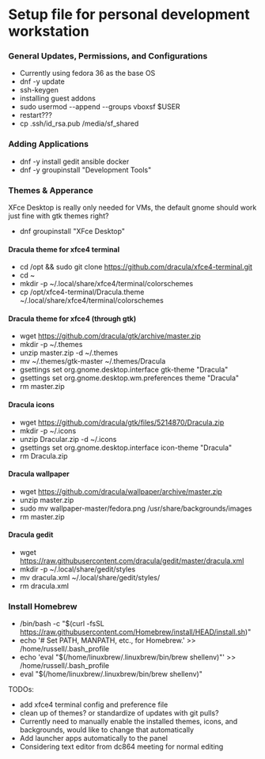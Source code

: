 # Setup file for personal development workstation

### General Updates, Permissions, and Configurations
* Currently using fedora 36 as the base OS
* dnf -y update
* ssh-keygen 
* installing guest addons
* sudo usermod --append --groups vboxsf $USER
* restart???
* cp .ssh/id_rsa.pub /media/sf_shared

### Adding Applications
* dnf -y install gedit ansible docker
* dnf -y groupinstall "Development Tools"

### Themes & Apperance
XFce Desktop is really only needed for VMs, the default gnome should work just fine with gtk themes right? 
* dnf groupinstall "XFce Desktop"
#### Dracula theme for xfce4 terminal 
* cd /opt && sudo git clone https://github.com/dracula/xfce4-terminal.git
* cd ~
* mkdir -p ~/.local/share/xfce4/terminal/colorschemes
* cp /opt/xfce4-terminal/Dracula.theme ~/.local/share/xfce4/terminal/colorschemes
#### Dracula theme for xfce4 (through gtk)
* wget https://github.com/dracula/gtk/archive/master.zip 
* mkdir -p ~/.themes
* unzip master.zip -d ~/.themes
* mv ~/.themes/gtk-master ~/.themes/Dracula
* gsettings set org.gnome.desktop.interface gtk-theme "Dracula"
* gsettings set org.gnome.desktop.wm.preferences theme "Dracula"
* rm master.zip
#### Dracula icons
* wget https://github.com/dracula/gtk/files/5214870/Dracula.zip
* mkdir -p ~/.icons
* unzip Dracular.zip -d ~/.icons
* gsettings set org.gnome.desktop.interface icon-theme "Dracula"
* rm Dracula.zip
#### Dracula wallpaper
* wget https://github.com/dracula/wallpaper/archive/master.zip
* unzip master.zip
* sudo mv wallpaper-master/fedora.png /usr/share/backgrounds/images
* rm master.zip
#### Dracula gedit
* wget https://raw.githubusercontent.com/dracula/gedit/master/dracula.xml
* mkdir -p ~/.local/share/gedit/styles
* mv dracula.xml ~/.local/share/gedit/styles/
* rm dracula.xml

### Install Homebrew
* /bin/bash -c "$(curl -fsSL https://raw.githubusercontent.com/Homebrew/install/HEAD/install.sh)"
* echo '# Set PATH, MANPATH, etc., for Homebrew.' >> /home/russell/.bash_profile
* echo 'eval "$(/home/linuxbrew/.linuxbrew/bin/brew shellenv)"' >> /home/russell/.bash_profile
* eval "$(/home/linuxbrew/.linuxbrew/bin/brew shellenv)"



TODOs:
* add xfce4 terminal config and preference file
* clean up of themes? or standardize of updates with git pulls?
* Currently need to manually enable the installed themes, icons, and backgrounds, would like to change that automatically
* Add launcher apps automatically to the panel 
* Considering text editor from dc864 meeting for normal editing
